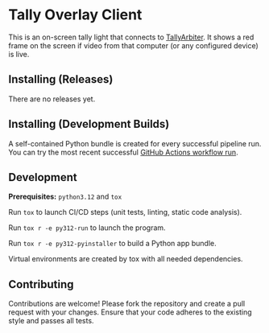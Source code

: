 # Tally Overlay Client

This is an on-screen tally light that connects to 
[TallyArbiter](https://github.com/josephdadams/TallyArbiter). It shows a red 
frame on the screen if video from that computer (or any configured device) is 
live.

## Installing (Releases)

There are no releases yet.

## Installing (Development Builds)

A self-contained Python bundle is created for every successful pipeline run.
You can try the most recent successful 
[GitHub Actions workflow run](https://github.com/maklem/TallyOverlayClient/actions/workflows/python-ci.yml).

## Development

**Prerequisites:** `python3.12` and `tox`

Run `tox` to launch CI/CD steps (unit tests, linting, static code analysis).

Run `tox r -e py312-run` to launch the program.

Run `tox r -e py312-pyinstaller` to build a Python app bundle.

Virtual environments are created by tox with all needed dependencies.

## Contributing

Contributions are welcome! Please fork the repository and create a pull request 
with your changes. Ensure that your code adheres to the existing style and 
passes all tests.
